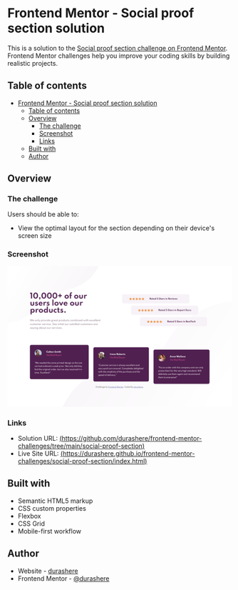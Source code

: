 # Frontend Mentor - Social proof section solution

This is a solution to the [Social proof section challenge on Frontend Mentor](https://www.frontendmentor.io/challenges/social-proof-section-6e0qTv_bA). Frontend Mentor challenges help you improve your coding skills by building realistic projects.

## Table of contents

- [Frontend Mentor - Social proof section solution](#frontend-mentor---social-proof-section-solution)
  - [Table of contents](#table-of-contents)
  - [Overview](#overview)
    - [The challenge](#the-challenge)
    - [Screenshot](#screenshot)
    - [Links](#links)
  - [Built with](#built-with)
  - [Author](#author)

## Overview

### The challenge

Users should be able to:

- View the optimal layout for the section depending on their device's screen size

### Screenshot

![](./screenshot.png)

### Links

- Solution URL: [(https://github.com/durashere/frontend-mentor-challenges/tree/main/social-proof-section)](https://github.com/durashere/frontend-mentor-challenges/tree/main/social-proof-section)
- Live Site URL: [(https://durashere.github.io/frontend-mentor-challenges/social-proof-section/index.html)](https://durashere.github.io/frontend-mentor-challenges/social-proof-section/index.html)

## Built with

- Semantic HTML5 markup
- CSS custom properties
- Flexbox
- CSS Grid
- Mobile-first workflow

## Author

- Website - [durashere](https://github.com/durashere/)
- Frontend Mentor - [@durashere](https://www.frontendmentor.io/profile/durashere)

